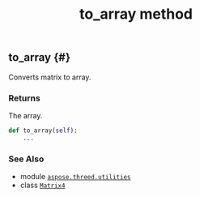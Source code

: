﻿---
title: to_array method
second_title: Aspose.3D for Python via .NET API References
description: 
type: docs
weight: 100
url: /aspose.threed.utilities/matrix4/to_array/
is_root: false
---

## to_array {#}

Converts matrix to array.


### Returns 


The array.


```python
def to_array(self):
    ...
```





### See Also
* module [`aspose.threed.utilities`](../../)
* class [`Matrix4`](/3d/python-net/aspose.threed.utilities/matrix4)

